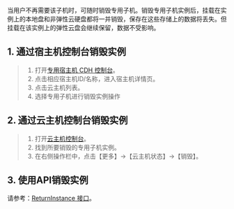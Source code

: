 当用户不再需要该子机时，可随时销毁专用子机。销毁专用子机实例后，挂载在实例上的本地盘和非弹性云硬盘都将一并销毁，保存在这些存储上的数据将丢失。但挂载在该实例上的弹性云盘会继续保留，数据不受影响。

## 1. 通过宿主机控制台销毁实例

> 1. 打开[专用宿主机 CDH 控制台](http://console.tcecqpoc.fsphere.cn/cvm/cdh)。
> 2. 点击相应宿主机ID/名称，进入宿主机详情页。
> 3. 点击云主机列表。
> 4. 选择专用子机进行销毁实例操作



## 2. 通过云主机控制台销毁实例

> 1. 打开[云主机控制台](http://console.tcecqpoc.fsphere.cn/cvm)。
> 2. 找到所要销毁的专用子机实例。
> 3. 在右侧操作栏中，点击【更多】→【云主机状态】→【销毁】。



## 3. 使用API销毁实例

请参考：[ReturnInstance 接口](http://tcecqpoc.fsphere.cn/doc/api/229/1347)。